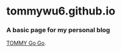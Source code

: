 # tommywu6.github.io

### A basic page for my personal blog


[TOMMY Go Go](https://tommywu6.github.io).
